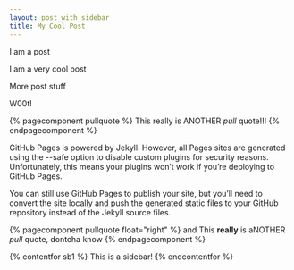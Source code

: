 ```yaml
---
layout: post_with_sidebar
title: My Cool Post
---
```


I am a post

I am a very cool post

More post stuff

W00t!

{% pagecomponent pullquote %}
This really is ANOTHER _pull_ quote!!!
{% endpagecomponent %}

GitHub Pages is powered by Jekyll. However, all Pages sites are generated using the --safe option to disable custom plugins for security reasons. Unfortunately, this means your plugins won’t work if you’re deploying to GitHub Pages.

You can still use GitHub Pages to publish your site, but you’ll need to convert the site locally and push the generated static files to your GitHub repository instead of the Jekyll source files.

{% pagecomponent pullquote float="right" %}
and This **really** is aNOTHER _pull_ quote, dontcha know
{% endpagecomponent %}


{% contentfor sb1 %}
This is a sidebar!
{% endcontentfor %}
